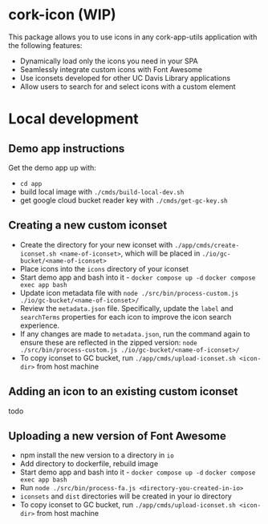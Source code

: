 # cork-icon (WIP)

This package allows you to use icons in any cork-app-utils application with the following features:
- Dynamically load only the icons you need in your SPA
- Seamlessly integrate custom icons with Font Awesome
- Use iconsets developed for other UC Davis Library applications
- Allow users to search for and select icons with a custom element


# Local development

## Demo app instructions
Get the demo app up with:
- `cd app`
- build local image with `./cmds/build-local-dev.sh`
- get google cloud bucket reader key with `./cmds/get-gc-key.sh`


## Creating a new custom iconset
- Create the directory for your new iconset with `./app/cmds/create-iconset.sh <name-of-iconset>`, which will be placed in `./io/gc-bucket/<name-of-iconset>`
- Place icons into the `icons` directory of your iconset
- Start demo app and bash into it - `docker compose up -d` `docker compose exec app bash`
- Update icon metadata file with `node ./src/bin/process-custom.js ./io/gc-bucket/<name-of-iconset>/`
- Review the `metadata.json` file. Specifically, update the `label` and `searchTerms` properties for each icon to improve the icon search experience.
- If any changes are made to `metadata.json`, run the command again to ensure these are reflected in the zipped version: `node ./src/bin/process-custom.js ./io/gc-bucket/<name-of-iconset>/`
- To copy iconset to GC bucket, run `./app/cmds/upload-iconset.sh <icon-dir>` from host machine

## Adding an icon to an existing custom iconset
todo

## Uploading a new version of Font Awesome
- npm install the new version to a directory in `io` 
- Add directory to dockerfile, rebuild image
- Start demo app and bash into it - `docker compose up -d` `docker compose exec app bash`
- Run `node ./src/bin/process-fa.js <directory-you-created-in-io>`
- `iconsets` and `dist` directories will be created in your io directory
- To copy iconset to GC bucket, run `./app/cmds/upload-iconset.sh <icon-dir>` from host machine
